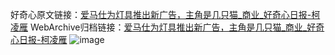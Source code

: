 好奇心原文链接：[爱马仕为灯具推出新广告，主角是几只猫_商业_好奇心日报-柯凌雁](https://www.qdaily.com/articles/7562.html)
WebArchive归档链接：[爱马仕为灯具推出新广告，主角是几只猫_商业_好奇心日报-柯凌雁](http://web.archive.org/web/20190623172435/https://www.qdaily.com/articles/7562.html)
![image](http://ww3.sinaimg.cn/large/007d5XDply1g3wjkaqqxzj30u02qu4qp)